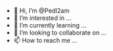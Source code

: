 - 👋 Hi, I’m @Pedl2am
- 👀 I’m interested in ...
- 🌱 I’m currently learning ...
- 💞️ I’m looking to collaborate on ...
- 📫 How to reach me ...

<!---
Pedl2am/Pedl2am is a ✨ special ✨ repository because its `README.md` (this file) appears on your GitHub profile.
You can click the Preview link to take a look at your changes.
--->
